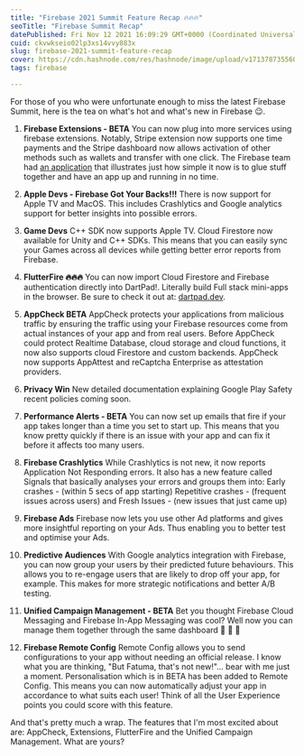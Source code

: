 ```yaml
---
title: "Firebase 2021 Summit Feature Recap 🔥🔥🔥"
seoTitle: "Firebase Summit Recap"
datePublished: Fri Nov 12 2021 16:09:29 GMT+0000 (Coordinated Universal Time)
cuid: ckvwkseio02lp3xs14vvy883x
slug: firebase-2021-summit-feature-recap
cover: https://cdn.hashnode.com/res/hashnode/image/upload/v1713787355606/d70e7bbd-9235-4e48-ab8d-fb4c6e6102e5.png
tags: firebase

---
```


For those of you who were unfortunate enough to miss the latest Firebase Summit, here is the tea on what's hot and what's new in Firebase 😉.

1. **Firebase Extensions - BETA** You can now plug into more services using firebase extensions. Notably, Stripe extension now supports one time payments and the Stripe dashboard now allows activation of other methods such as wallets and transfer with one click. The Firebase team had [an application](https://goo.gle/3CLFme3) that illustrates just how simple it now is to glue stuff together and have an app up and running in no time.
    
2. **Apple Devs - Firebase Got Your Backs!!!** There is now support for Apple TV and MacOS. This includes Crashlytics and Google analytics support for better insights into possible errors.
    
3. **Game Devs** C++ SDK now supports Apple TV. Cloud Firestore now available for Unity and C++ SDKs. This means that you can easily sync your Games across all devices while getting better error reports from Firebase.
    
4. **FlutterFire 🔥🔥🔥** You can now import Cloud Firestore and Firebase authentication directly into DartPad!. Literally build Full stack mini-apps in the browser. Be sure to check it out at: [dartpad.dev](https://dartpad.dev).
    
5. **AppCheck BETA** AppCheck protects your applications from malicious traffic by ensuring the traffic using your Firebase resources come from actual instances of your app and from real users. Before AppCheck could protect Realtime Database, cloud storage and cloud functions, it now also supports cloud Firestore and custom backends. AppCheck now supports AppAttest and reCaptcha Enterprise as attestation providers.
    
6. **Privacy Win** New detailed documentation explaining Google Play Safety recent policies coming soon.
    
7. **Performance Alerts - BETA** You can now set up emails that fire if your app takes longer than a time you set to start up. This means that you know pretty quickly if there is an issue with your app and can fix it before it affects too many users.
    
8. **Firebase Crashlytics** While Crashlytics is not new, it now reports Application Not Responding errors. It also has a new feature called Signals that basically analyses your errors and groups them into: Early crashes - (within 5 secs of app starting) Repetitive crashes - (frequent issues across users) and Fresh Issues - (new issues that just came up)
    
9. **Firebase Ads** Firebase now lets you use other Ad platforms and gives more insightful reporting on your Ads. Thus enabling you to better test and optimise your Ads.
    
10. **Predictive Audiences** With Google analytics integration with Firebase, you can now group your users by their predicted future behaviours. This allows you to re-engage users that are likely to drop off your app, for example. This makes for more strategic notifications and better A/B testing.
    
11. **Unified Campaign Management - BETA** Bet you thought Firebase Cloud Messaging and Firebase In-App Messaging was cool? Well now you can manage them together through the same dashboard 🤯 🤯 🤯
    
12. **Firebase Remote Config** Remote Config allows you to send configurations to your app without needing an official release. I know what you are thinking, "But Fatuma, that's not new!"... bear with me just a moment. Personalisation which is in BETA has been added to Remote Config. This means you can now automatically adjust your app in accordance to what suits each user! Think of all the User Experience points you could score with this feature.
    

And that's pretty much a wrap. The features that I'm most excited about are: AppCheck, Extensions, FlutterFire and the Unified Campaign Management. What are yours?